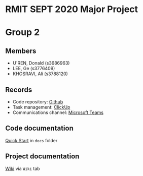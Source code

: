 # RMIT SEPT 2020 Major Project

# Group 2

## Members
* U'REN, Donald (s3686963)
* LEE, Ge (s3776409)
* KHOSRAVI, Ali (s3788120)

## Records

* Code repository: [Github](https://github.com/RMIT-SEPT/majorproject-2-thurs-18-30-5) 
* Task management: [ClickUp](https://app.clickup.com/6916505/v/l/s/6940247)
* Communications channel: [Microsoft Teams](https://teams.microsoft.com/l/channel/19%3a4b6e5f8a1553417dbeff5f23690d8ebc%40thread.tacv2/General?groupId=25ef5859-063c-4c1a-8d46-988c0c7cb83d&tenantId=d1323671-cdbe-4417-b4d4-bdb24b51316b)

## Code documentation

[Quick Start](/docs/README.md) in `docs` folder

## Project documentation
[Wiki](https://github.com/RMIT-SEPT/majorproject-2-thurs-18-30-5/wiki) via `Wiki` tab

